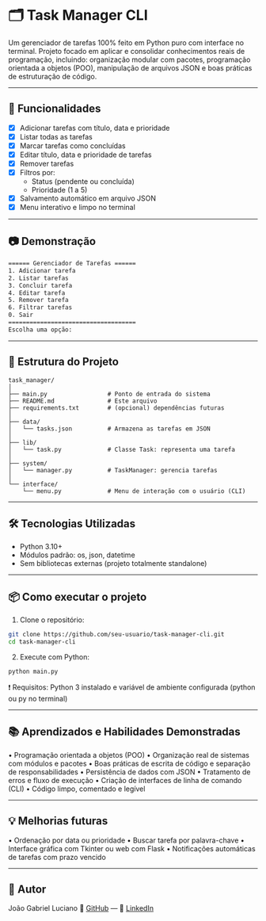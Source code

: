 # 🗂️ Task Manager CLI

Um gerenciador de tarefas 100% feito em Python puro com interface no terminal. Projeto focado em aplicar e consolidar conhecimentos reais de programação, incluindo: organização modular com pacotes, programação orientada a objetos (POO), manipulação de arquivos JSON e boas práticas de estruturação de código.

---

## 🚀 Funcionalidades

- [x] Adicionar tarefas com título, data e prioridade
- [x] Listar todas as tarefas
- [x] Marcar tarefas como concluídas
- [x] Editar título, data e prioridade de tarefas
- [x] Remover tarefas
- [x] Filtros por:
  - Status (pendente ou concluída)
  - Prioridade (1 a 5)
- [x] Salvamento automático em arquivo JSON
- [x] Menu interativo e limpo no terminal

---

## 📷 Demonstração

```bash
====== Gerenciador de Tarefas ======
1. Adicionar tarefa
2. Listar tarefas
3. Concluir tarefa
4. Editar tarefa
5. Remover tarefa
6. Filtrar tarefas
0. Sair
====================================
Escolha uma opção:
```
---

## 🧱 Estrutura do Projeto
```
task_manager/
│
├── main.py                 # Ponto de entrada do sistema
├── README.md               # Este arquivo
├── requirements.txt        # (opcional) dependências futuras
│
├── data/
│   └── tasks.json          # Armazena as tarefas em JSON
│
├── lib/
│   └── task.py             # Classe Task: representa uma tarefa
│
├── system/
│   └── manager.py          # TaskManager: gerencia tarefas
│
└── interface/
    └── menu.py             # Menu de interação com o usuário (CLI)
```
---

## 🛠️ Tecnologias Utilizadas

- Python 3.10+
- Módulos padrão: os, json, datetime
- Sem bibliotecas externas (projeto totalmente standalone)

---

## 📦 Como executar o projeto

1. Clone o repositório:
```bash
git clone https://github.com/seu-usuario/task-manager-cli.git
cd task-manager-cli
```
2. Execute com Python:
```bash
python main.py
```
❗ Requisitos: Python 3 instalado e variável de ambiente configurada (python ou py no terminal)

---

## 📚 Aprendizados e Habilidades Demonstradas

• Programação orientada a objetos (POO)
• Organização real de sistemas com módulos e pacotes
• Boas práticas de escrita de código e separação de responsabilidades
• Persistência de dados com JSON
• Tratamento de erros e fluxo de execução
• Criação de interfaces de linha de comando (CLI)
• Código limpo, comentado e legível

---

## 💡 Melhorias futuras

• Ordenação por data ou prioridade
• Buscar tarefa por palavra-chave
• Interface gráfica com Tkinter ou web com Flask
• Notificações automáticas de tarefas com prazo vencido

---

## 👤 Autor

João Gabriel Luciano
🔗 [GitHub](https://github.com/jglucian0) — 🔗 [LinkedIn](https://www.linkedin.com/in/jgluciano/)
